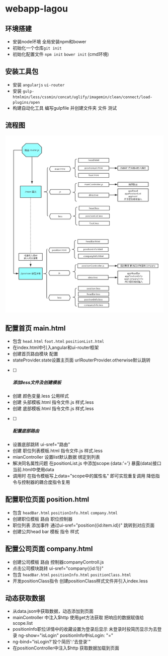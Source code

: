 # webapp-lagou


## 环境搭建

- 安装node环境 全局安装npm和bower
- 初始化一个仓库`git init` 
- 初始化配置文件  `npm init`  `bower init` (cmd环境)

## 安装工具包

- 安装  `angularjs`  `ui-router`
- 安装 `gulp-htmlmin/less/cssmin/concat/uglify/imagemin/clean/connect/load-plugins/open`
- 构建自动化工具 编写gulpfile 并创建文件夹 文件 测试

## 流程图

![流程图](流程图.png)

## 配置首页 main.html

- 包含 `head.html` `foot.html` `positionList.html`
- 在index.html中引入angular和ui-router框架
- 创建首页路由模块 配置
- stateProvider.state设置主页面 urlRouterProvider.otherwise默认跳转

- [ ] ##### 添加less文件及创建模板

- 创建 颜色变量.less 公用样式 
- 创建 头部模板.html 指令文件.js 样式.less
- 创建 底部模板.html 指令文件.js 样式.less

- [ ] ##### 配置底部路由

- 设置底部跳转 ui-sref="路由"
- 创建 职位列表模板.html 指令文件.js 样式.less
- mianController 设置list默认数据 绑定到列表
- 解决同名属性问题 在positionList.js 中添加scope:{data:'='} 暴露(data)接口 当前.html中使用data
- 调用时 在指令模板写上data="scope中的属性名" 即可实现重复调用 降低指令与控制器的耦合度指令复用

## 配置职位页面 position.html

- 包含 `headBar.html` `positionInfo.html` `company.html`
- 创建职位模板 路由 职位控制器
- 职位列表 添加事件 通过ui-sref="position({id:item.id})" 跳转到对应页面
- 创建公共head bar 模板 指令 样式 

## 配置公司页面 company.html

* 创建公司模板 路由 控制器companyControll.js
* 点击公司模块跳转 ui-sref="company{{id:1}}"
* 包含 `headBar.html` `positionInfo.html` `positionClass.html`
* 开发positionClass指令 创建positionClass样式文件并引入index.less

## 动态获取数据

* 从data.json中获取数据，动态添加到页面
* mainController 中注入$http 使用get方法获取 把响应的数据赋值给scope.list
* positionInfo职位详情中的收藏设置为登录后显示 未登录时投简历显示为去登录 ng-show="isLogin" positionInfo中isLogin: "=" 
* ng-bind="isLogin?'投个简历':'去登录'"
* 在positionController中注入$http 获取数据加载到页面